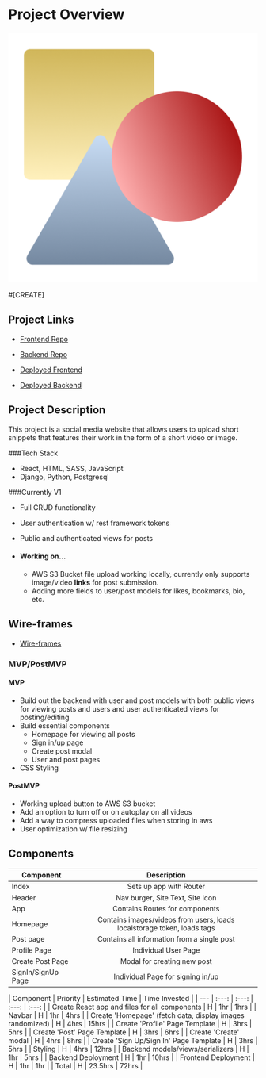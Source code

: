 # Project Overview

![create](https://github.com/brian99na/create/blob/main/src/images/android-chrome-512x512.png?raw=true)

#[CREATE]

## Project Links

- [Frontend Repo](https://github.com/brian99na/project-2)
- [Backend Repo](https://github.com/brian99na/create-django-backend)

- [Deployed Frontend](https://brian99na.github.io/create/)
- [Deployed Backend](http://create-art.herokuapp.com/all/)


## Project Description

This project is a social media website that allows users to upload short snippets that features their work in the form of a short video or image.

###Tech Stack
- React, HTML, SASS, JavaScript
- Django, Python, Postgresql

###Currently V1
- Full CRUD functionality
- User authentication w/ rest framework tokens
- Public and authenticated views for posts

- #### Working on...
    - AWS S3 Bucket file upload working locally, currently only supports image/video __links__ for post submission.
    - Adding more fields to user/post models for likes, bookmarks, bio, etc.


## Wire-frames

- [Wire-frames](https://www.figma.com/file/eXg9KbZjNAU4Skm2P8qfwB/Create-Wireframes?node-id=0%3A1)

### MVP/PostMVP

#### MVP
- Build out the backend with user and post models with both public views for viewing posts 
and users and user authenticated views for posting/editing
- Build essential components
    - Homepage for viewing all posts
    - Sign in/up page
    - Create post modal
    - User and post pages
- CSS Styling

#### PostMVP

- Working upload button to AWS S3 bucket
- Add an option to turn off or on autoplay on all videos
- Add a way to compress uploaded files when storing in aws
- User optimization w/ file resizing

## Components

| Component | Description | 
| --- | :---: |  
| Index | Sets up app with Router | 
| Header | Nav burger, Site Text, Site Icon | 
| App | Contains Routes for components |
| Homepage | Contains images/videos from users, loads localstorage token, loads tags | 
| Post page | Contains all information from a single post |
| Profile Page | Individual User Page |
| Create Post Page | Modal for creating new post |
| SignIn/SignUp Page | Individual Page for signing in/up |

| Component | Priority | Estimated Time | Time Invested |
| --- | :---: |  :---: | :---: | :---: |
| Create React app and files for all components | H | 1hr | 1hrs |
| Navbar | H | 1hr | 4hrs |
| Create 'Homepage' (fetch data, display images randomized) | H | 4hrs | 15hrs |
| Create 'Profile' Page Template | H | 3hrs | 5hrs |
| Create 'Post' Page Template | H | 3hrs | 6hrs |
| Create 'Create' modal | H | 4hrs | 8hrs |
| Create 'Sign Up/Sign In' Page Template | H | 3hrs | 5hrs |
| Styling | H | 4hrs | 12hrs |
| Backend models/views/serializers | H | 1hr | 5hrs |
| Backend Deployment | H | 1hr | 10hrs |
| Frontend Deployment | H | 1hr | 1hr |
| Total | H | 23.5hrs | 72hrs |

